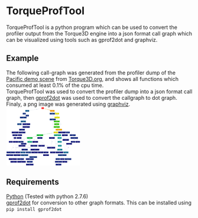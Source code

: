 # TorqueProfTool
TorqueProfTool is a python program which can be used to convert the profiler output from the Torque3D engine into a json format call graph which can be visualized using tools such as gprof2dot and graphviz.

## Example
The following call-graph was generated from the profiler dump of the [Pacific demo scene](http://torque3d.wdfiles.com/local--files/communityproject%3Aperformance%3Aprofiling-and-optimisation/profilerDumpToFile241587.txt) from [Torque3D.org](http://torque3d.org), and shows all functions which consumed at least 0.1% of the cpu time.  
TorqueProfTool was used to convert the profiler dump into a json format call graph, then [gprof2dot](https://github.com/jrfonseca/gprof2dot) was used to convert the callgraph to dot graph.  
Finaly, a png image was generated using [graphviz](http://www.graphviz.org).  
[![pacific call graph](examples/pacific_full_thumb.png)](examples/pacific_full.png?raw=true)  
  
  
## Requirements
[Python](http://www.python.org) (Tested with python 2.7.6)  
[gprof2dot](https://github.com/jrfonseca/gprof2dot) for conversion to other graph formats. This can be installed using `pip install gprof2dot`  
